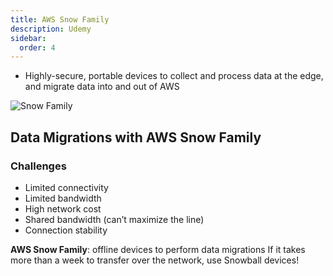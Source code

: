 ```yaml
---
title: AWS Snow Family
description: Udemy
sidebar:
  order: 4
---
```


- Highly-secure, portable devices to collect and process data
at the edge, and migrate data into and out of AWS

![Snow Family](/img/udemy/snow-family.png)

## Data Migrations with AWS Snow Family

### Challenges

- Limited connectivity
- Limited bandwidth
- High network cost
- Shared bandwidth (can’t maximize the line)
- Connection stability

**AWS Snow Family**: offline devices to perform data migrations
If it takes more than a week to transfer over the network, use Snowball
devices!